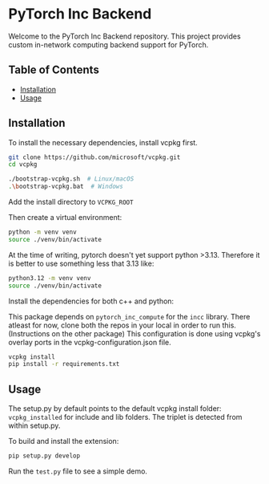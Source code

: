# PyTorch Inc Backend

Welcome to the PyTorch Inc Backend repository. This project provides custom in-network computing backend support for PyTorch.

## Table of Contents

- [Installation](#installation)
- [Usage](#usage)

## Installation

To install the necessary dependencies, install vcpkg first.

```bash
git clone https://github.com/microsoft/vcpkg.git
cd vcpkg

./bootstrap-vcpkg.sh  # Linux/macOS
.\bootstrap-vcpkg.bat  # Windows
```

Add the install directory to `VCPKG_ROOT`

Then create a virtual environment:

```bash
python -m venv venv
source ./venv/bin/activate
```

At the time of writing, pytorch doesn't yet support python >3.13. Therefore it is better to use something less that 3.13 like:

```bash
python3.12 -m venv venv
source ./venv/bin/activate
```

Install the dependencies for both c++ and python:

This package depends on `pytorch_inc_compute` for the `incc` library. There atleast for now, clone both the repos in your local in order to run this. (Instructions on the other package)
This configuration is done using vcpkg's overlay ports in the vcpkg-configuration.json file.

```bash
vcpkg install
pip install -r requirements.txt
```

## Usage

The setup.py by default points to the default vcpkg install folder: `vcpkg_installed` for include and lib folders.
The triplet is detected from within setup.py.

To build and install the extension:

```bash
pip setup.py develop
```

Run the `test.py` file to see a simple demo.
